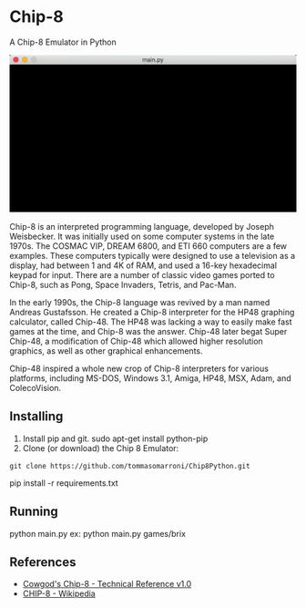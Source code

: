 # Chip-8
A Chip-8 Emulator in Python 

![](docs/chip8.gif)

Chip-8 is an interpreted programming language, developed by Joseph Weisbecker.
It was initially used on some computer systems in the late 1970s.
The COSMAC VIP, DREAM 6800, and ETI 660 computers are a few examples.
These computers typically were designed to use a television as a display, had between 1 and 4K of RAM, and used a 16-key hexadecimal keypad for input.
There are a number of classic video games ported to Chip-8, such as Pong, Space Invaders, Tetris, and Pac-Man.

In the early 1990s, the Chip-8 language was revived by a man named Andreas Gustafsson.
He created a Chip-8 interpreter for the HP48 graphing calculator, called Chip-48.
The HP48 was lacking a way to easily make fast games at the time, and Chip-8 was the answer.
Chip-48 later begat Super Chip-48, a modification of Chip-48 which allowed higher resolution graphics, as well as other graphical enhancements.

Chip-48 inspired a whole new crop of Chip-8 interpreters for various platforms, including MS-DOS, Windows 3.1, Amiga, HP48, MSX, Adam, and ColecoVision.

## Installing

1. Install pip and git.
sudo apt-get install python-pip
2. Clone (or download) the Chip 8 Emulator:
```
git clone https://github.com/tommasomarroni/Chip8Python.git
```
pip install -r requirements.txt

## Running
python main.py <chip-8 ROM>
ex: python main.py games/brix

## References
- [Cowgod's Chip-8 - Technical Reference v1.0](http://devernay.free.fr/hacks/chip8/C8TECH10.HTM)
- [CHIP-8 - Wikipedia](https://en.wikipedia.org/wiki/CHIP-8)
